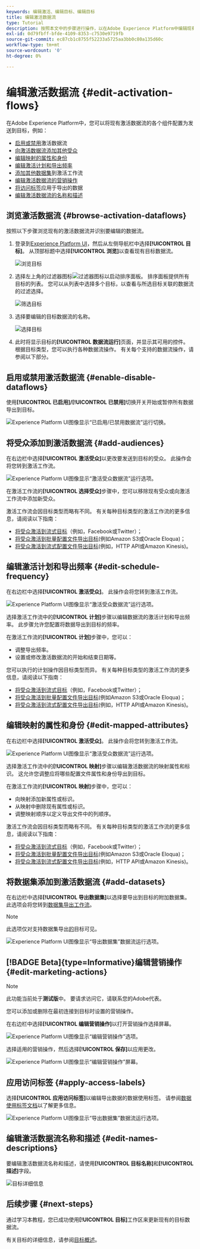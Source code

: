 ```yaml
---
keywords: 编辑激活、编辑目标、编辑目标
title: 编辑激活数据流
type: Tutorial
description: 按照本文中的步骤进行操作，以在Adobe Experience Platform中编辑现有的激活数据流。
exl-id: 0d79fbff-bfde-4109-8353-c7530e9719fb
source-git-commit: ec87cb1c8755f52233a5725aa3bb0c80a135d60c
workflow-type: tm+mt
source-wordcount: '0'
ht-degree: 0%

---
```


# 编辑激活数据流 {#edit-activation-flows}

在Adobe Experience Platform中，您可以将现有激活数据流的各个组件配置为发送到目标，例如：

* [启用或禁用](#enable-disable-dataflows)激活数据流
* [向激活数据流添加其他受众](#add-audiences)
* [编辑映射的属性和身份](#edit-mapped-attributes)
* [编辑激活计划和导出频率](#edit-schedule-frequency)
* [添加其他数据集](#add-datasets)到激活工作流
* [编辑激活数据流的营销操作](#edit-marketing-actions)
* [将访问标签](#apply-access-labels)应用于导出的数据
* [编辑激活数据流的名称和描述](#edit-names-descriptions)

## 浏览激活数据流 {#browse-activation-dataflows}

按照以下步骤浏览现有的激活数据流并识别要编辑的数据流。

1. 登录到[Experience Platform UI](https://platform.adobe.com/)，然后从左侧导航栏中选择&#x200B;**[!UICONTROL 目标]**。 从顶部标题中选择&#x200B;**[!UICONTROL 浏览]**&#x200B;以查看现有目标数据流。

   ![浏览目标](../assets/ui/edit-activation/browse-destinations.png)

2. 选择左上角的过滤器图标![过滤器图标](../../images/icons/filter.png)以启动排序面板。 排序面板提供所有目标的列表。 您可以从列表中选择多个目标，以查看与所选目标关联的数据流的过滤选择。

   ![筛选目标](../assets/ui/edit-activation/filter-destinations.png)

3. 选择要编辑的目标数据流的名称。

   ![选择目标](../assets/ui/edit-activation/destination-select.png)

4. 此时将显示目标的&#x200B;**[!UICONTROL 数据流运行]**&#x200B;页面，并显示其可用的控件。 根据目标类型，您可以执行各种数据流操作。 有关每个支持的数据流操作，请参阅以下部分。

## 启用或禁用激活数据流 {#enable-disable-dataflows}

使用&#x200B;**[!UICONTROL 已启用]/[!UICONTROL 已禁用]**&#x200B;切换开关开始或暂停所有数据导出到目标。

![Experience Platform UI图像显示“已启用/已禁用数据流”运行切换。](../assets/ui/edit-activation/enable-toggle.png)

## 将受众添加到激活数据流 {#add-audiences}

在右边栏中选择&#x200B;**[!UICONTROL 激活受众]**&#x200B;以更改要发送到目标的受众。 此操作会将您转到激活工作流。

![Experience Platform UI图像显示“激活受众数据流”运行选项。](../assets/ui/edit-activation/activate-audiences.png)

在激活工作流的&#x200B;**[!UICONTROL 选择受众]**&#x200B;步骤中，您可以移除现有受众或向激活工作流中添加新受众。

激活工作流会因目标类型而略有不同。 有关每种目标类型的激活工作流的更多信息，请阅读以下指南：

* [将受众激活到流式目标](./activate-segment-streaming-destinations.md)（例如，Facebook或Twitter）；
* [将受众激活到批量配置文件导出目标](./activate-batch-profile-destinations.md)(例如Amazon S3或Oracle Eloqua)；
* [将受众激活到流式配置文件导出目标](./activate-streaming-profile-destinations.md)(例如，HTTP API或Amazon Kinesis)。

## 编辑激活计划和导出频率 {#edit-schedule-frequency}

在右边栏中选择&#x200B;**[!UICONTROL 激活受众]**。 此操作会将您转到激活工作流。

![Experience Platform UI图像显示“激活受众数据流”运行选项。](../assets/ui/edit-activation/activate-audiences.png)

选择激活工作流中的&#x200B;**[!UICONTROL 计划]**&#x200B;步骤以编辑数据流的激活计划和导出频率。 此步骤允许您配置将数据导出到目标的频率。

在激活工作流的&#x200B;**[!UICONTROL 计划]**&#x200B;步骤中，您可以：
* 调整导出频率。
* 设置或修改激活数据流的开始和结束日期等。

您可以执行的计划操作因目标类型而异。 有关每种目标类型的激活工作流的更多信息，请阅读以下指南：

* [将受众激活到流式目标](./activate-segment-streaming-destinations.md)（例如，Facebook或Twitter）；
* [将受众激活到批量配置文件导出目标](./activate-batch-profile-destinations.md)(例如Amazon S3或Oracle Eloqua)；
* [将受众激活到流式配置文件导出目标](./activate-streaming-profile-destinations.md)(例如，HTTP API或Amazon Kinesis)。

## 编辑映射的属性和身份 {#edit-mapped-attributes}

在右边栏中选择&#x200B;**[!UICONTROL 激活受众]**。 此操作会将您转到激活工作流。

![Experience Platform UI图像显示“激活受众数据流”运行选项。](../assets/ui/edit-activation/activate-audiences.png)

选择激活工作流中的&#x200B;**[!UICONTROL 映射]**&#x200B;步骤以编辑激活数据流的映射属性和标识。 这允许您调整应将哪些配置文件属性和身份导出到目标。

在激活工作流的&#x200B;**[!UICONTROL 映射]**&#x200B;步骤中，您可以：

* 向映射添加新属性或标识。
* 从映射中删除现有属性或标识。
* 调整映射顺序以定义导出文件中的列顺序。

激活工作流会因目标类型而略有不同。 有关每种目标类型的激活工作流的更多信息，请阅读以下指南：

* [将受众激活到流式目标](./activate-segment-streaming-destinations.md)（例如，Facebook或Twitter）；
* [将受众激活到批量配置文件导出目标](./activate-batch-profile-destinations.md)(例如Amazon S3或Oracle Eloqua)；
* [将受众激活到流式配置文件导出目标](./activate-streaming-profile-destinations.md)(例如，HTTP API或Amazon Kinesis)。

## 将数据集添加到激活数据流 {#add-datasets}

在右边栏中选择&#x200B;**[!UICONTROL 导出数据集]**&#x200B;以选择要导出到目标的附加数据集。 此选项会将您转到[数据集导出工作流](export-datasets.md)。

>[!NOTE]
>
>此选项仅对支持数据集导出[的](export-datasets.md#supported-destinations)目标可见。

![Experience Platform UI图像显示“导出数据集”数据流运行选项。](../assets/ui/edit-activation/export-datasets.png)

## [!BADGE Beta]{type=Informative}编辑营销操作 {#edit-marketing-actions}

>[!NOTE]
>
>此功能当前处于&#x200B;**测试版**&#x200B;中。 要请求访问它，请联系您的Adobe代表。

您可以添加或删除在最初连接到目标时设置的营销操作。

在右边栏中选择&#x200B;**[!UICONTROL 编辑营销操作]**&#x200B;以打开营销操作选择屏幕。

![Experience Platform UI图像显示“编辑营销操作”选项。](../assets/ui/edit-activation/edit-marketing-actions.png)

选择适用的营销操作，然后选择&#x200B;**[!UICONTROL 保存]**&#x200B;以应用更改。

![Experience Platform UI图像显示“编辑营销操作”屏幕。](../assets/ui/edit-activation/edit-marketing-actions-screen.png)


## 应用访问标签 {#apply-access-labels}

选择&#x200B;**[!UICONTROL 应用访问标签]**&#x200B;以编辑导出数据的数据使用标签。 请参阅[数据使用标签文档](../../data-governance/labels/overview.md)以了解更多信息。

![Experience Platform UI图像显示“导出数据集”数据流运行选项。](../assets/ui/edit-activation/apply-access-labels.png)

## 编辑激活数据流名称和描述 {#edit-names-descriptions}

要编辑激活数据流名称和描述，请使用&#x200B;**[!UICONTROL 目标名称]**&#x200B;和&#x200B;**[!UICONTROL 描述]**&#x200B;字段。

![目标详细信息](../assets/ui/edit-activation/edit-destination-name-description.png)

## 后续步骤 {#next-steps}

通过学习本教程，您已成功使用&#x200B;**[!UICONTROL 目标]**&#x200B;工作区来更新现有的目标数据流。

有关目标的详细信息，请参阅[目标概述](../catalog/overview.md)。

